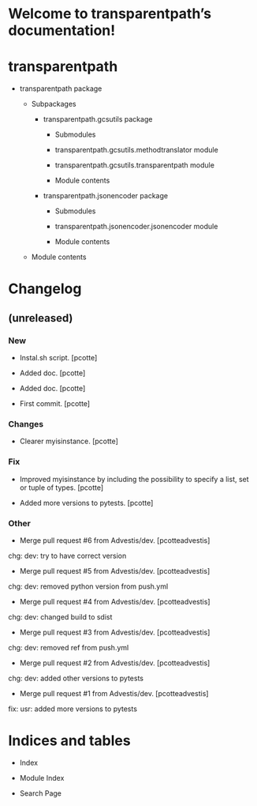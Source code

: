 <!-- transparentpath documentation master file, created by
sphinx-quickstart on Thu Oct 7 17:55:25 2020.
You can adapt this file completely to your liking, but it should at least
contain the root `toctree` directive. -->
# Welcome to transparentpath’s documentation!

# transparentpath


* transparentpath package


    * Subpackages


        * transparentpath.gcsutils package


            * Submodules


            * transparentpath.gcsutils.methodtranslator module


            * transparentpath.gcsutils.transparentpath module


            * Module contents


        * transparentpath.jsonencoder package


            * Submodules


            * transparentpath.jsonencoder.jsonencoder module


            * Module contents


    * Module contents


# Changelog

## (unreleased)

### New


* Instal.sh script. [pcotte]


* Added doc. [pcotte]


* Added doc. [pcotte]


* First commit. [pcotte]

### Changes


* Clearer myisinstance. [pcotte]

### Fix


* Improved myisinstance by including the possibility to specify a list,
set or tuple of types. [pcotte]


* Added more versions to pytests. [pcotte]

### Other


* Merge pull request #6 from Advestis/dev. [pcotteadvestis]

chg: dev: try to have correct version


* Merge pull request #5 from Advestis/dev. [pcotteadvestis]

chg: dev: removed python version from push.yml


* Merge pull request #4 from Advestis/dev. [pcotteadvestis]

chg: dev: changed build to sdist


* Merge pull request #3 from Advestis/dev. [pcotteadvestis]

chg: dev: removed ref from push.yml


* Merge pull request #2 from Advestis/dev. [pcotteadvestis]

chg: dev: added other versions to pytests


* Merge pull request #1 from Advestis/dev. [pcotteadvestis]

fix: usr: added more versions to pytests

# Indices and tables


* Index


* Module Index


* Search Page
